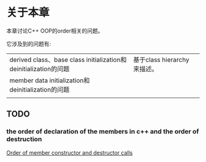 # 关于本章

本章讨论C++ OOP的order相关的问题。

它涉及到的问题有:

|                                                              |                             |      |
| ------------------------------------------------------------ | --------------------------- | ---- |
| derived class、base class initialization和deinitialization的问题 | 基于class hierarchy来描述。 |      |
| member data initialization和deinitialization的问题           |                             |      |
|                                                              |                             |      |



## TODO

### the order of declaration of the members in c++ and the order of destruction

[Order of member constructor and destructor calls  ](https://stackoverflow.com/questions/2254263/order-of-member-constructor-and-destructor-calls  )